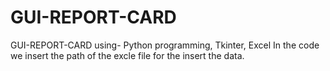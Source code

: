 # GUI-REPORT-CARD
GUI-REPORT-CARD using- Python programming, Tkinter, Excel
In the code we insert the path of the excle file for the insert the data.

